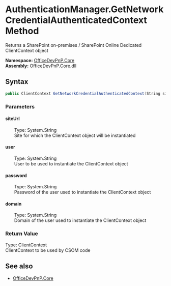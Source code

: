 # AuthenticationManager.GetNetworkCredentialAuthenticatedContext Method  
Returns a SharePoint on-premises / SharePoint Online Dedicated ClientContext object  

**Namespace:** [OfficeDevPnP.Core](OfficeDevPnP.Core.md)  
**Assembly:** OfficeDevPnP.Core.dll  
## Syntax
```C#
public ClientContext GetNetworkCredentialAuthenticatedContext(String siteUrl, String user, String password, String domain)
```
### Parameters
#### siteUrl  
&emsp;&emsp;Type: System.String  
&emsp;&emsp;Site for which the ClientContext object will be instantiated  

#### user  
&emsp;&emsp;Type: System.String  
&emsp;&emsp;User to be used to instantiate the ClientContext object  

#### password  
&emsp;&emsp;Type: System.String  
&emsp;&emsp;Password of the user used to instantiate the ClientContext object  

#### domain  
&emsp;&emsp;Type: System.String  
&emsp;&emsp;Domain of the user used to instantiate the ClientContext object  

### Return Value
Type: ClientContext  
ClientContext to be used by CSOM code

## See also
- [OfficeDevPnP.Core](OfficeDevPnP.Core.md)
